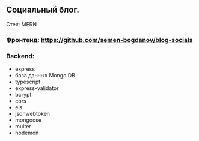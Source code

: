 ## Социальный блог. 

Стек: MERN

### Фронтенд: https://github.com/semen-bogdanov/blog-socials
### Backend:

- express
- база данных Mongo DB
- typescript
- express-validator
- bcrypt
- cors
- ejs
- jsonwebtoken
- mongoose
- multer
- nodemon
